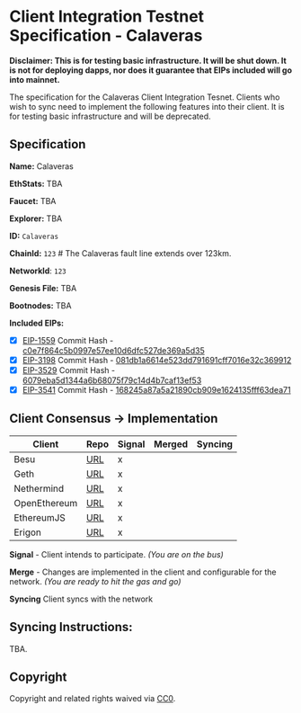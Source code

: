 # Client Integration Testnet Specification - Calaveras

**Disclaimer: This is for testing basic infrastructure. It will be shut down. It is not for deploying dapps, nor does it guarantee that EIPs included will go into mainnet.**

The specification for the Calaveras Client Integration Tesnet. Clients who wish to sync need to implement the following features into their client. It is for testing basic infrastructure and will be deprecated.

## Specification

**Name:** Calaveras

**EthStats:** TBA

**Faucet:** TBA

**Explorer:** TBA

**ID:** `Calaveras`

**ChainId:** `123` # The Calaveras fault line extends over 123km.

**NetworkId**: `123`

**Genesis File:** TBA

**Bootnodes:** TBA

**Included EIPs:**
  - [x] [EIP-1559](https://eips.ethereum.org/EIPS/eip-1559) Commit Hash - [c0e7f864c5b0997e57ee10d6dfc527de369a5d35](https://github.com/ethereum/EIPs/commit/c0e7f864c5b0997e57ee10d6dfc527de369a5d35)
  - [x] [EIP-3198](https://eips.ethereum.org/EIPS/eip-3198) Commit Hash - [081db1a6614e523dd791691cff7016e32c369912](https://github.com/ethereum/EIPs/commit/081db1a6614e523dd791691cff7016e32c369912)
  - [x] [EIP-3529](https://eips.ethereum.org/EIPS/eip-3529) Commit Hash - [6079eba5d1344a6b68075f79c14d4b7caf13ef53](https://github.com/ethereum/EIPs/commit/6079eba5d1344a6b68075f79c14d4b7caf13ef53)
  - [x] [EIP-3541](https://eips.ethereum.org/EIPS/eip-3541) Commit Hash - [168245a87a5a21890cb909e1624135fff63dea71](https://github.com/ethereum/EIPs/commit/168245a87a5a21890cb909e1624135fff63dea71)

## Client Consensus -> Implementation

| **Client**   | Repo                     | Signal |Merged | Syncing |
|--------------|--------------------------|--------|-------|---------|
| Besu         | [URL][besu-repo]         | x      |       |         |
| Geth         | [URL][geth-repo]         | x      |       |         |
| Nethermind   | [URL][nethermind-repo]   | x      |       |         |
| OpenEthereum | [URL][openethereum-repo] | x      |       |         |
| EthereumJS   | [URL][ethereumjs-repo]   | x      |       |         |
| Erigon       | [URL][erigon-repo]       | x      |       |         |


**Signal** -
Client intends to participate. *(You are on the bus)*

**Merge** -
Changes are implemented in the client and configurable for the network. *(You are ready to hit the gas and go)*

**Syncing**
Client syncs with the network

## Syncing Instructions:

TBA.

## Copyright
Copyright and related rights waived via [CC0](https://creativecommons.org/publicdomain/zero/1.0/).

[besu-repo]: https://github.com/hyperledger/besu
[geth-repo]: https://github.com/ethereum/go-ethereum
[nethermind-repo]: https://github.com/NethermindEth/nethermind
[openethereum-repo]: https://github.com/openethereum/openethereum
[ethereumjs-repo]: https://github.com/ethereumjs/ethereumjs-monorepo/tree/master/packages/client
[erigon-repo]: https://github.com/ledgerwatch/erigon
